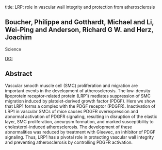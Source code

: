 title: LRP: role in vascular wall integrity and protection from atherosclerosis

## Boucher, Philippe and Gotthardt, Michael and Li, Wei-Ping and Anderson, Richard G W. and Herz, Joachim
Science

<a href="https://doi.org/10.1126/science.1082095">DOI</a>

## Abstract
Vascular smooth muscle cell (SMC) proliferation and migration are important events in the development of atherosclerosis. The low-density lipoprotein receptor-related protein (LRP1) mediates suppression of SMC migration induced by platelet-derived growth factor (PDGF). Here we show that LRP1 forms a complex with the PDGF receptor (PDGFR). Inactivation of LRP1 in vascular SMCs of mice causes PDGFR overexpression and abnormal activation of PDGFR signaling, resulting in disruption of the elastic layer, SMC proliferation, aneurysm formation, and marked susceptibility to cholesterol-induced atherosclerosis. The development of these abnormalities was reduced by treatment with Gleevec, an inhibitor of PDGF signaling. Thus, LRP1 has a pivotal role in protecting vascular wall integrity and preventing atherosclerosis by controlling PDGFR activation.

